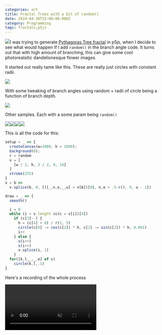 ```yaml
---
categories: art
title: Fractal Trees with a bit of random()
date: 2019-04-30T15:00:00.000Z
category: Programming
tags: fractals;p5js
---
```


![](/media/atul-vinayak-aU2Xvdhh-mQ-unsplash\(1\).jpg)I was trying to generate [Pythagoras Tree fractal](https://en.wikipedia.org/wiki/Pythagoras_tree_\(fractal\)) in p5js, when I decide to see what would happen If I add `random()` in the branch angle code. It turns out that with high amount of branching, this can give some cool photorealsitic dandelionesque flower images.

It started out really tame like this. These are really just circles with constant radii.

![](/media/EysQW6KUUAA9Km_.png)

With some tweaking of branch angles using random + radii of circle being a function of branch depth.

![](/media/EytMtstVIAYFtTk.png)

Other samples. Each with a some param being `random()`

![](/media/EyxflmqU4AI4FNp.png)![](/media/EyxfXrnVgAM9am_.png)![](/media/EyxfZEmVcAoxTaD.png)![](/media/EyxfcZAUYAEABIU.png)

This is all the code for this:

```javascript
setup = _ => {
  createCanvas(w=1080, h = 1080);
  background(0);
  r = random
  v = [
    [w / 2, h, 3 / 2, 9, 14]
  ]
  stroke(255)
}
x = b =>
  v.splice(b, 0, [([_,n,o,_,u] = v[b])[0], n,o + .5-r(), 9, u - 1])

draw = _ => {
  smooth()

  i = 0
  while (i < v.length &&(c = v[i])[4])
    if (c[3]--) {
      h = (c[4] + 6) / r(1, 5)
      circle(c[0] -= cos(c[2]) * h, c[1] -= sin(c[2]) * h, 0.001)
      i++
    } else {
      x(i++)
      x(i++)
      v.splice(i, 1)
    }
  for([k,l,_,_,e] of v)
    circle(k,l,.1)
}
```

Here's a recording of the whole process

<video loop autoplay muted src="/media/fractalrandom.mp4" />